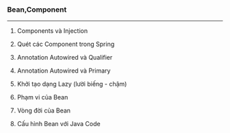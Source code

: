 ### Bean,Component
***
1. Components và Injection

2. Quét các Component trong Spring

3. Annotation Autowired và Qualifier

4. Annotation Autowired và Primary

5. Khởi tạo dạng Lazy (lười biếng - chậm)

6. Phạm vi của Bean

7. Vòng đời của Bean

8. Cấu hình Bean với Java Code
